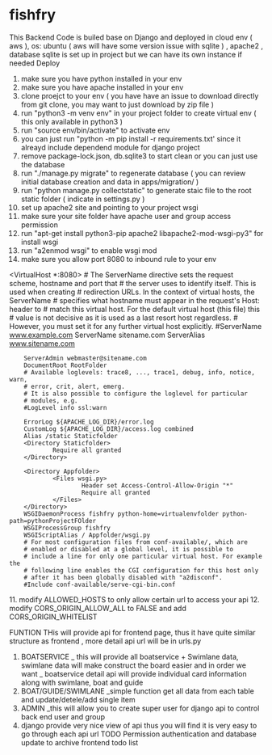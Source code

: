 # fishfry
This Backend Code is builed base on Django and deployed in cloud env ( aws ), os: ubuntu ( aws will have some version issue with sqlite ) , apache2 , database sqlite is set up in project but we can have its own instance if needed 
Deploy
1. make sure you have python installed in your env
2. make sure you have apache installed in your env
3. clone proejct to your env ( you have have an issue to download directly from git clone, you may want to just download by zip file ) 
4. run "python3 -m venv env" in your project folder to create virtual env ( this only available in python3 ) 
5. run "source env/bin/activate" to activate env 
6. you can just run "python -m pip install -r requirements.txt' since it alreayd include dependend module for django project 
7. remove package-lock.json, db.sqlite3 to start clean or you can just use the database 
8. run "./manage.py migrate" to regenerate database ( you can review initial database creation and data in apps/migration/ )
9. run "python manage.py collectstatic" to generate staic file to the root static folder ( indicate in settings.py ) 
10. set up apache2 site and pointing to your project wsgi
11. make sure your site folder have apache user and group access permission
12. run "apt-get install python3-pip apache2 libapache2-mod-wsgi-py3" for install wsgi 
13. run "a2enmod wsgi" to enable wsgi mod
14. make sure you allow port 8080 to inbound rule to your env 

<VirtualHost *:8080>
        # The ServerName directive sets the request scheme, hostname and port that
        # the server uses to identify itself. This is used when creating
        # redirection URLs. In the context of virtual hosts, the ServerName
        # specifies what hostname must appear in the request's Host: header to
        # match this virtual host. For the default virtual host (this file) this
        # value is not decisive as it is used as a last resort host regardless.
        # However, you must set it for any further virtual host explicitly.
        #ServerName www.example.com
        ServerName sitename.com
        ServerAlias www.sitename.com

        ServerAdmin webmaster@sitename.com
        DocumentRoot RootFolder
        # Available loglevels: trace8, ..., trace1, debug, info, notice, warn,
        # error, crit, alert, emerg.
        # It is also possible to configure the loglevel for particular
        # modules, e.g.
        #LogLevel info ssl:warn

        ErrorLog ${APACHE_LOG_DIR}/error.log
        CustomLog ${APACHE_LOG_DIR}/access.log combined
        Alias /static Staticfolder
        <Directory Staticfolder>
                Require all granted
        </Directory>

        <Directory Appfolder>
                <Files wsgi.py>
                        Header set Access-Control-Allow-Origin "*"
                        Require all granted
                </Files>
        </Directory>
        WSGIDaemonProcess fishfry python-home=virtualenvfolder python-path=pythonProjectFOlder
        WSGIProcessGroup fishfry
        WSGIScriptAlias / Appfolder/wsgi.py
        # For most configuration files from conf-available/, which are
        # enabled or disabled at a global level, it is possible to
        # include a line for only one particular virtual host. For example the
        # following line enables the CGI configuration for this host only
        # after it has been globally disabled with "a2disconf".
        #Include conf-available/serve-cgi-bin.conf
</VirtualHost>
11. modify ALLOWED_HOSTS to only allow certain url to access your api 
12. modify CORS_ORIGIN_ALLOW_ALL to FALSE and add CORS_ORIGIN_WHITELIST

FUNTION
THis will provide api for frontend page, thus it have quite similar structure as frontend , more detail api url will be in urls.py 
1. BOATSERVICE
_ this will provide all boatservice + Swimlane data, swimlane data will make construct the board easier and in order we want 
_ boatservice detail api will provide individual card information along with swimlane, boat and guide 
2. BOAT/GUIDE/SWIMLANE
_simple function get all data from each table and update/detele/add single item 
3. ADMIN
_this will allow you to create super user for django api to control back end user and group
4. django provide very nice view of api thus you will find it is very easy to go through each api url 
TODO
Permission authentication and database update to archive frontend todo list


